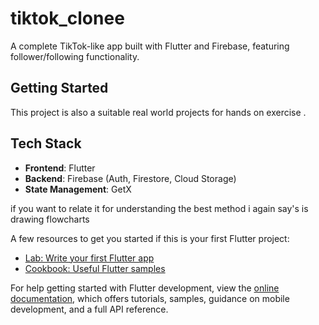 # tiktok_clonee

A complete TikTok-like app built with Flutter and Firebase, featuring follower/following functionality.


## Getting Started

This project is also a suitable real world projects for hands on exercise .

## Tech Stack

- **Frontend**: Flutter
- **Backend**: Firebase (Auth, Firestore, Cloud Storage)
- **State Management**:   GetX


if you want to relate it  for understanding the best method i again say's is drawing flowcharts

A few resources to get you started if this is your first Flutter project:

- [Lab: Write your first Flutter app](https://docs.flutter.dev/get-started/codelab)
- [Cookbook: Useful Flutter samples](https://docs.flutter.dev/cookbook)

For help getting started with Flutter development, view the
[online documentation](https://docs.flutter.dev/), which offers tutorials,
samples, guidance on mobile development, and a full API reference.
